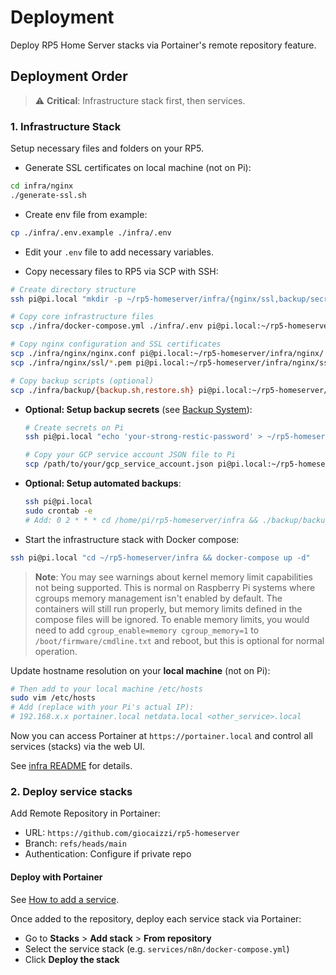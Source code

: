 # Deployment

Deploy RP5 Home Server stacks via Portainer's remote repository feature.

## Deployment Order

> ⚠️ **Critical**: Infrastructure stack first, then services.

### 1. Infrastructure Stack

Setup necessary files and folders on your RP5.

- Generate SSL certificates on local machine (not on Pi):

```bash
cd infra/nginx
./generate-ssl.sh
```

- Create env file from example:

```bash
cp ./infra/.env.example ./infra/.env
```

- Edit your `.env` file to add necessary variables.

- Copy necessary files to RP5 via SCP with SSH:

```bash
# Create directory structure
ssh pi@pi.local "mkdir -p ~/rp5-homeserver/infra/{nginx/ssl,backup/secrets}"

# Copy core infrastructure files
scp ./infra/docker-compose.yml ./infra/.env pi@pi.local:~/rp5-homeserver/infra/

# Copy nginx configuration and SSL certificates
scp ./infra/nginx/nginx.conf pi@pi.local:~/rp5-homeserver/infra/nginx/
scp ./infra/nginx/ssl/*.pem pi@pi.local:~/rp5-homeserver/infra/nginx/ssl/

# Copy backup scripts (optional)
scp ./infra/backup/{backup.sh,restore.sh} pi@pi.local:~/rp5-homeserver/infra/backup/
```

- **Optional: Setup backup secrets** (see [Backup System](../docs/backup.md)):
  ```bash
  # Create secrets on Pi
  ssh pi@pi.local "echo 'your-strong-restic-password' > ~/rp5-homeserver/infra/backup/secrets/restic_password.txt"
  
  # Copy your GCP service account JSON file to Pi
  scp /path/to/your/gcp_service_account.json pi@pi.local:~/rp5-homeserver/infra/backup/secrets/
  ```

- **Optional: Setup automated backups**:
  ```bash
  ssh pi@pi.local
  sudo crontab -e
  # Add: 0 2 * * * cd /home/pi/rp5-homeserver/infra && ./backup/backup.sh >> /var/log/restic-backup.log 2>&1
  ```

- Start the infrastructure stack with Docker compose:

```bash
ssh pi@pi.local "cd ~/rp5-homeserver/infra && docker-compose up -d"
```

> **Note**: You may see warnings about kernel memory limit capabilities not being supported. This is normal on Raspberry Pi systems where cgroups memory management isn't enabled by default. The containers will still run properly, but memory limits defined in the compose files will be ignored. To enable memory limits, you would need to add `cgroup_enable=memory cgroup_memory=1` to `/boot/firmware/cmdline.txt` and reboot, but this is optional for normal operation.

Update hostname resolution on your **local machine** (not on Pi):

```bash
# Then add to your local machine /etc/hosts
sudo vim /etc/hosts
# Add (replace with your Pi's actual IP):
# 192.168.x.x portainer.local netdata.local <other_service>.local
```

Now you can access Portainer at `https://portainer.local` and control all services (stacks) via the web UI.

See [infra README](../infra/README.md) for details.

### 2. Deploy service stacks

Add Remote Repository in Portainer:
- URL: `https://github.com/giocaizzi/rp5-homeserver`
- Branch: `refs/heads/main`
- Authentication: Configure if private repo

#### Deploy with Portainer

See [How to add a service](./services.md).

Once added to the repository, deploy each service stack via Portainer:
- Go to **Stacks** > **Add stack** > **From repository**
- Select the service stack (e.g. `services/n8n/docker-compose.yml`)
- Click **Deploy the stack**